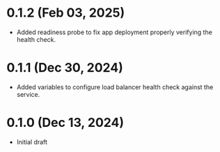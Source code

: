 # 0.1.2 (Feb 03, 2025)
* Added readiness probe to fix app deployment properly verifying the health check.

# 0.1.1 (Dec 30, 2024)
* Added variables to configure load balancer health check against the service.

# 0.1.0 (Dec 13, 2024)
* Initial draft

